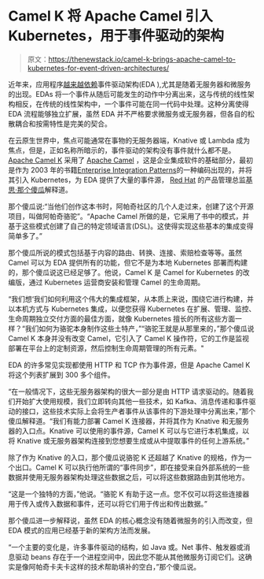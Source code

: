 # Camel K 将 Apache Camel 引入 Kubernetes，用于事件驱动的架构

> 原文：<https://thenewstack.io/camel-k-brings-apache-camel-to-kubernetes-for-event-driven-architectures/>

近年来，应用程序[越来越依赖](https://thenewstack.io/event-driven-architecture-wave-future/)事件驱动架构(EDA ),尤其是随着无服务器和微服务的出现。EDAs 将一个事件从随后可能发生的动作中分离出来，这与传统的线性架构相反，在传统的线性架构中，一个事件可能在同一代码中处理。这种分离使得 EDA 流程能够独立扩展，虽然 EDA 并不严格要求微服务或无服务器，但各自的松散耦合和按需特性是完美的契合。

在云原生世界中，焦点可能通常在事物的无服务器端，Knative 或 Lambda 成为焦点，但是，正如名称所暗示的，事件驱动的架构没有事件就什么都不是。 [Apache Camel K](https://camel.apache.org/camel-k/latest/) 采用了 [Apache Camel](https://camel.apache.org/) ，这是企业集成软件的基础部分，最初是作为 2003 年的书籍[Enterprise Integration Patterns](https://en.wikipedia.org/wiki/Enterprise_Integration_Patterns)的一种编码出现的，并将其引入 Kubernetes，为 EDA 提供了大量的事件源， [Red Hat](https://www.openshift.com/try?utm_content=inline-mention) 的产品管理总监[基思·那个傻瓜](https://www.linkedin.com/in/babo)解释道。

那个傻瓜说:“当他们创作这本书时，阿帕奇社区的几个人走过来，创建了这个开源项目，叫做阿帕奇骆驼”。“Apache Camel 所做的是，它采用了书中的模式，并基于这些模式创建了自己的特定领域语言(DSL)。这使得实现这些基本的集成变得简单多了。”

那个傻瓜所说的模式包括基于内容的路由、转换、连接、索赔检查等等。虽然 Camel 可以为 EDA 提供所有的功能，但它不是为本地 Kubernetes 部署而构建的，那个傻瓜说这已经足够了。他说，Camel K 是 Camel for Kubernetes 的改编版，通过 Kubernetes 运营商安装和管理 Camel 的生命周期。

“我们想‘我们如何利用这个伟大的集成框架，从本质上来说，围绕它进行构建，并以本机方式与 Kubernetes 集成，以便您获得 Kubernetes 在扩展、管理、监控、生命周期独立交付方面的最佳方面，就像 Kubernetes 擅长的所有这些方面一样？“我们如何为骆驼本身制作这些土特产，”“骆驼王就是从那里来的，”那个傻瓜说 Camel K 本身并没有改变 Camel，它引入了 Camel K 操作符，它的工作是监视部署在平台上的定制资源，然后控制生命周期管理的所有元素。"

EDA 的许多常见实现都使用 HTTP 和 TCP 作为事件源，但是 Apache Camel K 将这个列表扩展到 300 多个组件。

“在一般情况下，这些无服务器架构的很大一部分是由 HTTP 请求驱动的。随着我们开始扩大使用规模，我们立即转向其他一些技术，如 Kafka、消息传递和事件驱动的接口，这些技术实际上会将生产者事件从该事件的下游处理中分离出来，”那个傻瓜解释道。“我们有能力部署 Camel K 连接器，并将其作为 Knative 和无服务器的入口点。Knative 可以使用的事件源，Camel K 可以与它进行本机集成，以将 Knative 或无服务器架构连接到您想要生成或从中提取事件的任何上游系统。”

除了作为 Knative 的入口，那个傻瓜说骆驼 K 还超越了 Knative 的规格，作为一个出口。Camel K 可以执行他所谓的“事件同步”，即在接受来自外部系统的一些数据并使用无服务器架构处理这些数据之后，可以将这些数据路由到其他地方。

“这是一个独特的方面，”他说。“骆驼 K 有助于这一点。您不仅可以将这些连接器用于传入或传入数据和事件，还可以将它们用于传出和传出数据。”

那个傻瓜进一步解释说，虽然 EDA 的核心概念没有随着微服务的引入而改变，但 EDA 模式的应用已经基于新的架构方法而发展。

“一个主要的变化是，许多事件驱动的结构，如 Java 或。Net 事件、触发器或消息驱动 beans 存在于一个进程空间中，因此您不能从其他微服务订阅它们。这确实是像阿帕奇卡夫卡这样的技术帮助填补的空白，”那个傻瓜说。

<svg xmlns:xlink="http://www.w3.org/1999/xlink" viewBox="0 0 68 31" version="1.1"><title>Group</title> <desc>Created with Sketch.</desc></svg>